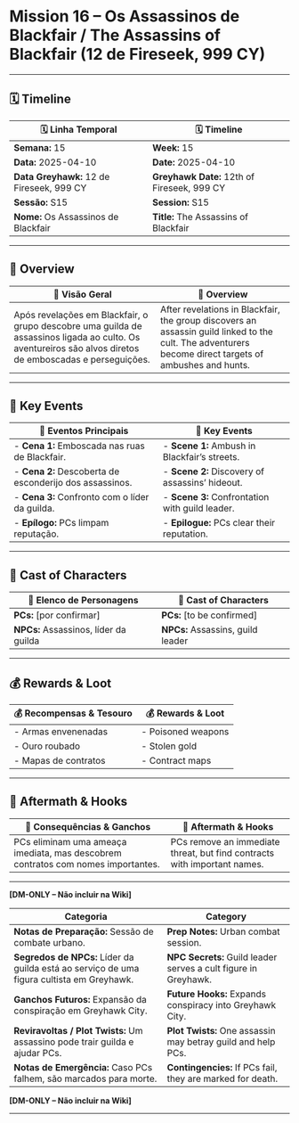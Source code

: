# Mission 16 – Os Assassinos de Blackfair / The Assassins of Blackfair (12 de Fireseek, 999 CY)

---

## 🗓 Timeline
| 🗓 Linha Temporal | 🗓 Timeline |
|-------------------|------------|
| **Semana:** 15 | **Week:** 15 |
| **Data:** 2025-04-10 | **Date:** 2025-04-10 |
| **Data Greyhawk:** 12 de Fireseek, 999 CY | **Greyhawk Date:** 12th of Fireseek, 999 CY |
| **Sessão:** S15 | **Session:** S15 |
| **Nome:** Os Assassinos de Blackfair | **Title:** The Assassins of Blackfair |

---

## 📖 Overview
| 📖 Visão Geral | 📖 Overview |
|----------------|------------|
| Após revelações em Blackfair, o grupo descobre uma guilda de assassinos ligada ao culto. Os aventureiros são alvos diretos de emboscadas e perseguições. | After revelations in Blackfair, the group discovers an assassin guild linked to the cult. The adventurers become direct targets of ambushes and hunts. |

---

## 🎲 Key Events
| 🎲 Eventos Principais | 🎲 Key Events |
|-----------------------|--------------|
| - **Cena 1:** Emboscada nas ruas de Blackfair. | - **Scene 1:** Ambush in Blackfair’s streets. |
| - **Cena 2:** Descoberta de esconderijo dos assassinos. | - **Scene 2:** Discovery of assassins’ hideout. |
| - **Cena 3:** Confronto com o líder da guilda. | - **Scene 3:** Confrontation with guild leader. |
| - **Epílogo:** PCs limpam reputação. | - **Epilogue:** PCs clear their reputation. |

---

## 👥 Cast of Characters
| 👥 Elenco de Personagens | 👥 Cast of Characters |
|--------------------------|-----------------------|
| **PCs:** [por confirmar] | **PCs:** [to be confirmed] |
| **NPCs:** Assassinos, líder da guilda | **NPCs:** Assassins, guild leader |

---

## 💰 Rewards & Loot
| 💰 Recompensas & Tesouro | 💰 Rewards & Loot |
|--------------------------|-------------------|
| - Armas envenenadas | - Poisoned weapons |
| - Ouro roubado | - Stolen gold |
| - Mapas de contratos | - Contract maps |

---

## 🧭 Aftermath & Hooks
| 🧭 Consequências & Ganchos | 🧭 Aftermath & Hooks |
|----------------------------|----------------------|
| PCs eliminam uma ameaça imediata, mas descobrem contratos com nomes importantes. | PCs remove an immediate threat, but find contracts with important names. |

---

**[DM-ONLY – Não incluir na Wiki]**

| Categoria | Category |
|-----------|----------|
| **Notas de Preparação:** Sessão de combate urbano. | **Prep Notes:** Urban combat session. |
| **Segredos de NPCs:** Líder da guilda está ao serviço de uma figura cultista em Greyhawk. | **NPC Secrets:** Guild leader serves a cult figure in Greyhawk. |
| **Ganchos Futuros:** Expansão da conspiração em Greyhawk City. | **Future Hooks:** Expands conspiracy into Greyhawk City. |
| **Reviravoltas / Plot Twists:** Um assassino pode trair guilda e ajudar PCs. | **Plot Twists:** One assassin may betray guild and help PCs. |
| **Notas de Emergência:** Caso PCs falhem, são marcados para morte. | **Contingencies:** If PCs fail, they are marked for death. |

**[DM-ONLY – Não incluir na Wiki]**

---

